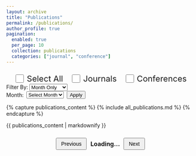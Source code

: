 ```yaml
---
layout: archive
title: "Publications"
permalink: /publications/
author_profile: true
pagination: 
  enabled: true
  per_page: 10
  collection: publications
  categories: ["journal", "conference"]
---
```

<div class="filter-container" style="display: flex; justify-content: center; align-items: center; gap: 20px; margin-top: 22px;">
  <label style="display: flex; align-items: center; gap: 5px; font-size: 22px;">
    <input type="checkbox" id="selectAll" style="width: 22px; height: 22px;"> Select All
  </label>
  <label style="display: flex; align-items: center; gap: 5px; font-size: 22px;">
    <input type="checkbox" id="journal" data-category="journal" style="width: 22px; height: 22px;"> Journals
  </label>
  <label style="display: flex; align-items: center; gap: 5px; font-size: 22px;">
    <input type="checkbox" id="conference" data-category="conference" style="width: 22px; height: 22px;"> Conferences
  </label>
</div>

<div class="calendar-filter-container">
  <!-- Dropdown to choose filter type -->
  <label for="filter-type">Filter By:</label>
  <select id="filter-type">
    <option value="monthOnly">Month Only</option>
    <option value="monthYear">Month + Year</option>
  </select>

  <!-- Month-Only Filter -->
  <div id="month-only-container" style="display: flex; gap: 8px; align-items: center;">
    <label for="filter-month-only">Month:</label>
    <select id="filter-month-only">
      <option value="">Select Month</option>
      <option value="01">January</option>
      <option value="02">February</option>
      <option value="03">March</option>
      <option value="04">April</option>
      <option value="05">May</option>
      <option value="06">June</option>
      <option value="07">July</option>
      <option value="08">August</option>
      <option value="09">September</option>
      <option value="10">October</option>
      <option value="11">November</option>
      <option value="12">December</option>
    </select>
    <button id="applyMonthOnlyFilter">Apply</button>
  </div>

<!-- Month + Year Filter -->
<div id="month-year-container" style="display: none; gap: 8px; align-items: center; max-width: 360px; flex-wrap: wrap;">
  <label for="filter-month-year">Month + Year:</label>
  <input type="month" id="filter-month-year">
  <button id="applyMonthYearFilter">Apply</button>
</div>

</div>



{% capture publications_content %}
{% include all_publications.md %}
{% endcapture %}

{{ publications_content | markdownify }}

<!-- 📄 PAGINATION -->
<div style="display: flex; justify-content: center; align-items: center; gap: 10px; margin-top: 25px;">
  <button id="prevPage" style="padding: 6px 12px; font-size: 14px;">Previous</button>
  <span id="page-info" style="font-size: 16px; font-weight: bold;">Loading...</span>
  <button id="nextPage" style="padding: 6px 12px; font-size: 14px;">Next</button>
</div>




